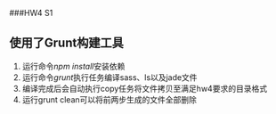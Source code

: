 ###HW4 S1

## 使用了Grunt构建工具
1. 运行命令*npm install*安装依赖
2. 运行命令*grunt*执行任务编译sass、ls以及jade文件
3. 编译完成后会自动执行copy任务将文件拷贝至满足hw4要求的目录格式
4. 运行grunt clean可以将前两步生成的文件全部删除
